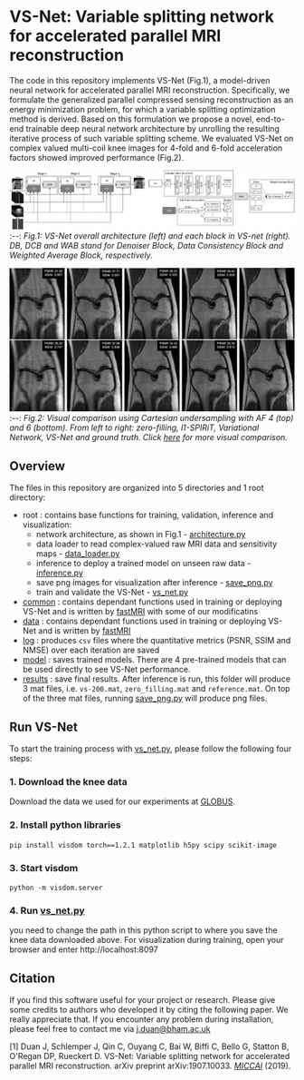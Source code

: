 # VS-Net: Variable splitting network for accelerated parallel MRI reconstruction 

The code in this repository implements VS-Net (Fig.1), a model-driven neural network for accelerated parallel MRI reconstruction. Specifically, we formulate the generalized parallel compressed sensing reconstruction as an energy minimization problem, for which a variable splitting optimization method is derived. Based on this formulation we propose a novel, end-to-end trainable deep neural network architecture by unrolling the resulting iterative process of such variable splitting scheme. We evaluated VS-Net on complex valued multi-coil knee images for 4-fold and 6-fold acceleration factors showed improved performance (Fig.2).



![](results/VS-Net.png) 
:--:
*Fig.1: VS-Net overall architecture (left) and each block in VS-net (right). DB, DCB and WAB stand for Denoiser Block, Data Consistency Block and Weighted Average Block, respectively.* 

![](results/compare.png)
:--:
*Fig.2: Visual comparison using Cartesian undersampling with AF 4 (top) and 6 (bottom). From left to right: zero-filling, l1-SPIRiT, Variational Network, VS-Net and ground truth. Click [here](http://www.cs.bham.ac.uk/~duanj/moive/more_visual_comparison.pdf) for more visual comparison.*

## Overview
The files in this repository are organized into 5 directories and 1 root directory:
* root : contains base functions for training, validation, inference and visualization:
  * network architecture, as shown in Fig.1 - [architecture.py](architecture.py)
  * data loader to read complex-valued raw MRI data and sensitivity maps - [data_loader.py](data_loader.py)
  * inference to deploy a trained model on unseen raw data - [inference.py](inference.py)
  * save png images for visualization after inference - [save_png.py](save_png.py)
  * train and validate the VS-Net - [vs_net.py](vs_net.py)
* [common](common) : contains dependant functions used in training or deploying VS-Net and is written by [fastMRI](https://github.com/facebookresearch/fastMRI) with some of our modificatins
* [data](data) : contains dependant functions used in training or deploying VS-Net and is written by [fastMRI](https://github.com/facebookresearch/fastMRI)
* [log](log) : produces `csv` files where the quantitative metrics (PSNR, SSIM and NMSE) over each iteration are saved
* [model](model) : saves trained models. There are 4 pre-trained models that can be used directly to see VS-Net performance.
* [results](results) : save final results. After inference is run, this folder will produce 3 mat files, i.e. `vs-200.mat`, `zero_filling.mat` and `reference.mat`. On top of the three mat files, running [save_png.py](save_png.py) will produce png files.


## Run VS-Net
To start the training process with [vs_net.py](vs_net.py), please follow the following four steps: 

### 1. Download the knee data
Download the data we used for our experiments at [GLOBUS](https://app.globus.org/file-manager?origin_id=15c7de28-a76b-11e9-821c-02b7a92d8e58&origin_path=%2F).

### 2. Install python libraries
```
pip install visdom torch==1.2.1 matplotlib h5py scipy scikit-image
```
### 3. Start visdom 
```
python -m visdom.server
```
### 4. Run [vs_net.py](vs_net.py)

you need to change the path in this python script to where you save the knee data downloaded above. For visualization during training, open your browser and enter http://localhost:8097


## Citation
If you find this software useful for your project or research. Please give some credits to authors who developed it by citing the following paper. We really appreciate that. If you encounter any problem during installation, please feel free to contact me via <j.duan@bham.ac.uk>

[1] Duan J, Schlemper J, Qin C, Ouyang C, Bai W, Biffi C, Bello G, Statton B, O'Regan DP, Rueckert D. VS-Net: Variable splitting network for accelerated parallel MRI reconstruction. arXiv preprint arXiv:1907.10033. *[MICCAI](https://www.miccai2019.org/programme/oral-sessions-tentative/)* (2019).
